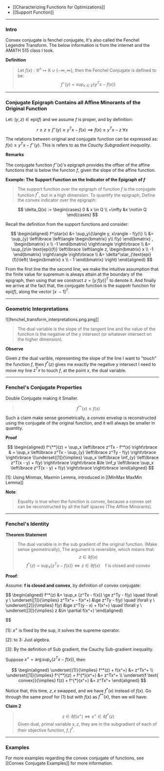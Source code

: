 * [[Characterizing Functions for Optimizations]]
* [[Support Function]]

---
### **Intro**


Convex conjugate is fenchel conjugate, It's also called the Fenchel Legendre Transform. The below information is from the internet and the AMATH 515 class I took. 

**Definition**

> Let $f(x): \mathbb{R}^n \mapsto \mathbb{R} \cup \{-\infty, \infty\}$, then the Fenchel Conjugate is defined to be: 
> $$
> f^\star(y) = \sup_{x \in E} \left\lbrace
>     y^Tx - f(x)
> \right\rbrace
> $$

---
### **Conjugate Epigraph Contains all Affine Minorants of the Original Function**

Let: $(y, z) \in {\text{epi}}(f)$ and we assume $f$ is proper, and by definition: 

$$ r \ge z \ge f^\star(y) \ge y^Tx - f(x) \implies f(x) \ge y^Tx - z \;\forall x $$

The relations between original and conjugate function can be expressed as: $f(x)\ge y^Tx - f^\star(y)$. This is refers to as the *Cauchy Subgradient inequality*. 

**Remarks**

The conjugate function $f^\star(x)$'s epigraph provides the offser of the affine functions that is below the functon $f$, given the slope of the affine function. 


**Example: The Support Function on the Indicator of the Epigraph of $f$**

> The support function over the epigraph of function $f$ is the conjugate function $f^*$, but in a high dimension. To quantify the epigraph, Define the convex indicator over the epigraph: 

$$
\delta_Q(x) := \begin{cases}
    0 & x \in Q
    \\
    +\infty  &x \not\in Q    
\end{cases}
$$

Recall the definition from the support functions and consider: 

$$
\begin{aligned}
    f^\star(x) &= \sup_y\{\langle y, x\rangle - f(y)\}
    \\
    &= \sup_{y} \left\lbrace
        \left\langle 
            \begin{bmatrix}
                y\\ f(y)
            \end{bmatrix}
            , 
            \begin{bmatrix}
                x \\ -1
            \end{bmatrix}
        \right\rangle
    \right\rbrace
    \\
    &= 
    \sup_{z\in \text{epi}(f)}
    \left\lbrace
        \left\langle 
            z, 
            \begin{bmatrix}
                x 
                \\
                -1
            \end{bmatrix}
        \right\rangle
    \right\rbrace
    \\
    &= 
    \delta^\star_{\text{epi}(f)}\left(
        \begin{bmatrix}
            x \\ - 1
        \end{bmatrix}
    \right)
\end{aligned}
$$

From the first line the the second line, we make the intuitive assumption that the finite value for supremum is always attain at the boundary of the epigraph, then using that we construct $z = [y \;f(y)]^T$ to denote it. And finally we arrive at the fact that, the conjugate function is the suppotr function for $\text{epi}(f)$, along the vector $[x\; - 1]^T$. 

---
### **Geometric Interpretations**

![[fenchel_transform_interpretations.png.png]]

> The dual variable is the slope of the tangent line and the value of the function is the negative of the y intersect (or whatever intersect on the higher dimension). 

**Observe** 

Given $z$ the dual varible, representing the slope of the line I want to "touch" the function $f$, then $f^*(z)$ gives me exactly the negative y intersect I need to move my line $z^Tx$ to touch $f$, at the point $x$, the dual variable. 




---
### **Fenchel's Conjugate Properties**

Double Conjugate making it Smaller.

> $$
> f^{**}(x) \le f(x)
> $$

Such a claim make sense geometrically, a convex envelop is reconstructed using the conjugate of the original function, and it will always be smaller in quantity. 

**Proof**

$$
\begin{aligned}
    f^{**}(z) = \sup_x \left\lbrace 
    z^Tx - f^*(x)
    \right\rbrace
    & =
    \sup_x \left\lbrace 
        z^Tx - \sup_{y} \left\lbrace
            z^Ty - f(y)
        \right\rbrace
    \right\rbrace 
    \\\underset{[1]}{\implies}
    \sup_x \left\lbrace 
    \inf_{y} \left\lbrace
       z^T(x - y) + f(y)
    \right\rbrace
    \right\rbrace
    &\le \inf_y
    \left\lbrace
        \sup_x \left\lbrace 
            z^T(x - y) + f(y)
        \right\rbrace
    \right\rbrace
\end{aligned}
$$

\[1\]:  Using Minmax, Maxmin Lemma, introduced in [[MinMax MaxMin Lemma]]

**Note**: 
> Equality is true when the function is convex, because a convex set can be reconstructed by all the half spaces (The Affine Minorants). 



---
### **Fenchel's Identity**

**Theorem Statement**
> The dual variable is in the sub gradient of the original function. (Make sense geometrically), The argument is reversible, which means that: 
> $$
> z \in \partial f(x) \tag{1}
> $$
> $$
> f^*(z) = \sup_x \{z^Tx - f(x)\} \iff z \in \partial f(x) \quad \text{f is closed and convex}
> $$

**Proof**: 

Assume: **f is closed and convex**, by definition of convex conjugate: 

$$
\begin{aligned}
    f^*(z) &= \sup_x \{z^Tx - f(x)\} \ge z^Ty - f(y) \quad \forall y
    \\ \underset{[1]}{\implies}
    z^Tx^+ - f(x^+) &\ge  z^Ty - f(y) \quad \forall y
    \\ \underset{[2]}{\implies}
    f(y) &\ge  z^T(y - x) + f(x^+) \quad \forall y
    \\ \underset{[3]}{\implies}
    z &\in \partial f(x^+)
\end{aligned}

$$

\[1\]: $x^+$ is fixed by the sup, it solves the supreme operator.  

\[2\]: to 3: Just algebra.

\[3\]: By the definition of Sub gradient, the Cauchy Sub-gradient inequality. 



Suppose $x^{+} = \arg\sup_x\{z^Tx - f(x)\}$, then 

$$
\begin{aligned}
    \underset{(1)}{\implies} f^*(z) + f(x^+) &= z^Tx^+
    \\
    \underset{[1]}{\implies} f^{**}(z) + f^{*}(x^+) &= z^Tx^+
    \\ \underset{f \text{ convex}}{\implies}
    f(z) + f^{*}(x^+) &= z^Tx^+
\end{aligned}
$$


Notice that, this time, $z, x$ swapped, and we have $f^*(x)$ instead of $f(x)$. Go through the same proof for (1) but with $f(x)$ as $f^{**}(x)$, then we will have:

**Claim 2**
> $$
> z\in \partial f(x^+) \iff x^+ \in \partial f^*(z) \tag{2}
> $$
> Given dual, primal variable $x, z$, they are in the subgradient of each of their objective function, $f, f^*$. 


---
### **Examples**

For more examples regarding the convex conjugate of functions, see [[Convex Conjugate Examples]] for more information. 